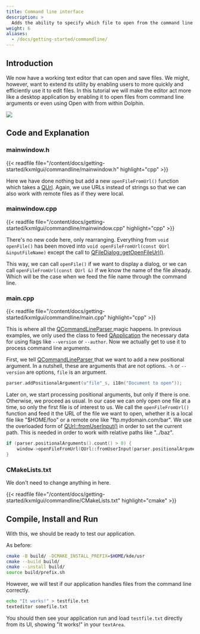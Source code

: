 ```yaml
---
title: Command line interface
description: >
  Adds the ability to specify which file to open from the command line to our text editor.
weight: 6
aliases:
  - /docs/getting-started/commandline/
---
```


## Introduction

We now have a working text editor that can open and save files. We might, however, want to extend its utility by enabling users to more quickly and efficiently use it to edit files. In this tutorial we will make the editor act more like a desktop application by enabling it to open files from command line arguments or even using Open with from within Dolphin.

![](commandline.webp)

## Code and Explanation

### mainwindow.h

{{< readfile file="/content/docs/getting-started/kxmlgui/commandline/mainwindow.h" highlight="cpp" >}}

Here we have done nothing but add a new `openFileFromUrl()` function which takes a [QUrl](docs:qtcore;QUrl). Again, we use URLs instead of strings so that we can also work with remote files as if they were local.

### mainwindow.cpp

{{< readfile file="/content/docs/getting-started/kxmlgui/commandline/mainwindow.cpp" highlight="cpp" >}}

There's no new code here, only rearranging. Everything from `void openFile()` has been moved into `void openFileFromUrl(const QUrl &inputFileName)` except the call to [QFileDialog::getOpenFileUrl()](docs:qtwidgets;QFileDialog::getOpenFileUrl).

This way, we can call `openFile()` if we want to display a dialog, or we can call `openFileFromUrl(const QUrl &)` if we know the name of the file already. Which will be the case when we feed the file name through the command line.

### main.cpp

{{< readfile file="/content/docs/getting-started/kxmlgui/commandline/main.cpp" highlight="cpp" >}}

This is where all the [QCommandLineParser ](docs:qtcore;QCommandLineParser) magic happens. In previous examples, we only used the class to feed [QApplication](docs:qtwidgets;QApplication) the necessary data for using flags like `--version` or `--author`. Now we actually get to use it to process command line arguments.

First, we tell [QCommandLineParser ](docs:qtcore;QCommandLineParser) that we want to add a new positional argument. In a nutshell, these are arguments that are not options. `-h` or `--version` are options, `file` is an argument.

```c++
parser.addPositionalArgument(u"file"_s, i18n("Document to open"));
```

Later on, we start processing positional arguments, but only if there is one. Otherwise, we proceed as usual. In our case we can only open one file at a time, so only the first file is of interest to us. We call the `openFileFromUrl()` function and feed it the URL of the file we want to open, whether it is a local file like "$HOME/foo" or a remote one like "ftp.mydomain.com/bar". We use the overloaded form of [QUrl::fromUserInput()](docs:qtcore;QUrl::fromUserInput) in order to set the current path. This is needed in order to work with relative paths like "../baz".

```c++
if (parser.positionalArguments().count() > 0) {
    window->openFileFromUrl(QUrl::fromUserInput(parser.positionalArguments().at(0), QDir::currentPath()));
}
```

### CMakeLists.txt

We don't need to change anything in here.

{{< readfile file="/content/docs/getting-started/kxmlgui/commandline/CMakeLists.txt" highlight="cmake" >}}

## Compile, Install and Run

With this, we should be ready to test our application.

As before:

```bash
cmake -B build/ -DCMAKE_INSTALL_PREFIX=$HOME/kde/usr
cmake --build build/
cmake --install build/
source build/prefix.sh
```

However, we will test if our application handles files from the command line correctly.

```bash
echo "It works!" > testfile.txt
texteditor somefile.txt
```

You should then see your application run and load `testfile.txt` directly from its UI, showing "It works!" in your `textArea`.
